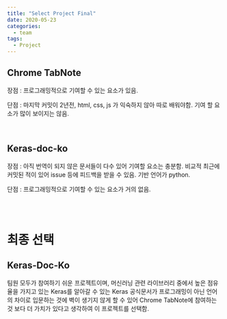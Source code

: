 ```yaml
---
title: "Select Project Final"
date: 2020-05-23
categories:
  - team
tags:
  - Project
---
```


<h2> Chrome TabNote </h2> 
<p> 장점 : 프로그래밍적으로 기여할 수 있는 요소가 있음.</p> 
<p> 단점 : 마지막 커밋이 2년전, html, css, js 가 익숙하지 않아 따로 배워야함. 기여 할 요소가 많이 보이지는 않음.</p> <br>

<h2> Keras-doc-ko </h2> 
<p> 장점 : 아직 번역이 되지 않은 문서들이 다수 있어 기여할 요소는 충분함. 비교적 최근에 커밋된 적이 있어 issue 등에 피드백을 받을 수 있음. 기반 언어가 python.</p> 
<p> 단점 : 프로그래밍적으로 기여할 수 있는 요소가 거의 없음. </p> <br>
<br>

# 최종 선택  
## Keras-Doc-Ko  
팀원 모두가 참여하기 쉬운 프로젝트이며, 머신러닝 관련 라이브러리 중에서 높은 점유율을 가지고 있는 Keras를 알아갈 수 있는 Keras 공식문서가 프로그래밍이 아닌 언어의 차이로 입문하는 것에 벽이 생기지 않게 할 수 있어 Chrome TabNote에 참여하는 것 보다 더 가치가 있다고 생각하여 이 프로젝트를 선택함.
